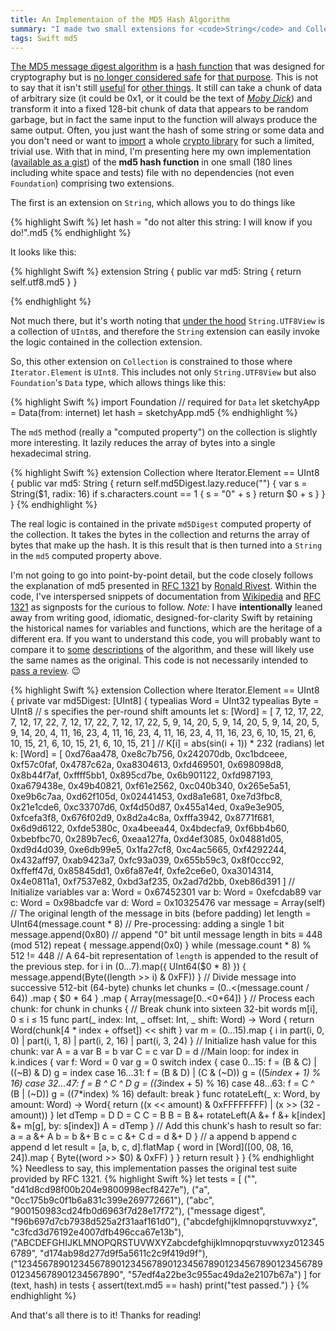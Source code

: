 ```yaml
---
title: An Implementaion of the MD5 Hash Algorithm
summary: "I made two small extensions for <code>String</code> and Collections of <code>UInt8</code> that compute the md5 hash function."
tags: Swift md5
---
```

[The MD5 message digest algorithm](https://tools.ietf.org/html/rfc1321) is a [hash function](https://en.wikipedia.org/wiki/Hash_function) that was designed for cryptography but is [no longer considered safe](https://en.wikipedia.org/wiki/MD5#Security) for [that purpose](https://www.quora.com/Cryptography-Why-are-MD5-and-SHA1-called-broken-algorithms/answer/Michael-Hamburg). This is not to say that it isn't still [useful](http://khanlou.com/2015/07/cache-me-if-you-can) for [other things](http://adventofcode.com/2016/day/17). It still can take a chunk of data of arbitrary size (it could be 0x1, or it could be the text of [*Moby Dick*](http://www.clickhole.com/blogpost/time-i-spent-commercial-whaling-ship-totally-chang-768)) and transform it into a fixed 128-bit chunk of data that appears to be random garbage, but in fact the same input to the function will always produce the same output. Often, you just want the hash of some string or some data and you don't need or want to [import](http://stackoverflow.com/questions/25248598/importing-commoncrypto-in-a-swift-framework) a whole [crypto library](https://github.com/krzyzanowskim/cryptoswift) for such a limited, trivial use.
With that in mind, I'm presenting here my own implementation ([available as a gist](https://gist.github.com/proxpero/c5aedb64f19f0d4c9ae63b8eee1a1b3e)) of the **md5 hash function** in one small (180 lines including white space and tests) file with no dependencies (not even `Foundation`) comprising two extensions.

The first is an extension on `String`, which allows you to do things like

{% highlight Swift %}
let hash = "do not alter this string: I will know if you do!".md5
{% endhighlight %}

It looks like this:

{% highlight Swift %}
extension String {
    public var md5: String {
        return self.utf8.md5
    }
}

{% endhighlight %}

Not much there, but it's worth noting that [under the hood](https://developer.apple.com/reference/swift/string.utf8view) `String.UTF8View` is a collection of `UInt8`s, and therefore the `String` extension can easily invoke the logic contained in the collection extension.

So, this other extension on `Collection` is constrained to those where `Iterator.Element` is `UInt8`. This includes not only `String.UTF8View` but also `Foundation`'s `Data` type, which allows things like this:

{% highlight Swift %}
import Foundation // required for `Data`
let sketchyApp = Data(from: internet)
let hash = sketchyApp.md5
{% endhighlight %}

The `md5` method (really a "computed property") on the collection is slightly more interesting. It lazily reduces the array of bytes into a single hexadecimal string.

{% highlight Swift %}
extension Collection where Iterator.Element == UInt8 {
    public var md5: String {
        return self.md5Digest.lazy.reduce("") {
            var s = String($1, radix: 16)
            if s.characters.count == 1 {
                s = "0" + s
            }
            return $0 + s
        }
    }
}
{% endhighlight %}

The real logic is contained in the private `md5Digest` computed property of the collection. It takes the bytes in the collection and returns the array of bytes that make up the hash. It is this result that is then turned into a `String` in the `md5` computed property above.

I'm not going to go into point-by-point detail, but the code closely follows the explanation of md5 presented in [RFC 1321](https://tools.ietf.org/html/rfc1321) by [Ronald Rivest](https://www.youtube.com/watch?v=YQw124CtvO0). Within the code, I've interspersed snippets of documentation from [Wikipedia](https://en.wikipedia.org/wiki/MD5#Pseudocode) and [RFC 1321](https://tools.ietf.org/html/rfc1321) as signposts for the curious to follow. *Note:* I have **intentionally** leaned away from writing good, idiomatic, designed-for-clarity Swift by retaining the historical names for variables and functions, which are the heritage of a different era. If you want to understand this code, you will probably want to compare it to [some](https://www.quora.com/How-does-the-MD5-algorithm-work)  [descriptions](http://www.iusmentis.com/technology/hashfunctions/md5/) of the algorithm, and these will likely use the same names as the original. This code is not necessarily intended to [pass a review](http://stackoverflow.com/questions/109023/how-to-count-the-number-of-set-bits-in-a-32-bit-integer#comment1668520_109025). 😉

{% highlight Swift %}
extension Collection where Iterator.Element == UInt8 {
  private var md5Digest: [UInt8] {
      typealias Word = UInt32
      typealias Byte = UInt8
      // s specifies the per-round shift amounts
      let s: [Word] = [
          7, 12, 17, 22, 7, 12, 17, 22, 7, 12, 17, 22, 7, 12, 17, 22,
          5,  9, 14, 20, 5,  9, 14, 20, 5,  9, 14, 20, 5,  9, 14, 20,
          4, 11, 16, 23, 4, 11, 16, 23, 4, 11, 16, 23, 4, 11, 16, 23,
          6, 10, 15, 21, 6, 10, 15, 21, 6, 10, 15, 21, 6, 10, 15, 21
      ]
      // K[i] = abs(sin(i + 1)) * 232 (radians)
      let k: [Word] = [
          0xd76aa478, 0xe8c7b756, 0x242070db, 0xc1bdceee,
          0xf57c0faf, 0x4787c62a, 0xa8304613, 0xfd469501,
          0x698098d8, 0x8b44f7af, 0xffff5bb1, 0x895cd7be,
          0x6b901122, 0xfd987193, 0xa679438e, 0x49b40821,
          0xf61e2562, 0xc040b340, 0x265e5a51, 0xe9b6c7aa,
          0xd62f105d, 0x02441453, 0xd8a1e681, 0xe7d3fbc8,
          0x21e1cde6, 0xc33707d6, 0xf4d50d87, 0x455a14ed,
          0xa9e3e905, 0xfcefa3f8, 0x676f02d9, 0x8d2a4c8a,
          0xfffa3942, 0x8771f681, 0x6d9d6122, 0xfde5380c,
          0xa4beea44, 0x4bdecfa9, 0xf6bb4b60, 0xbebfbc70,
          0x289b7ec6, 0xeaa127fa, 0xd4ef3085, 0x04881d05,
          0xd9d4d039, 0xe6db99e5, 0x1fa27cf8, 0xc4ac5665,
          0xf4292244, 0x432aff97, 0xab9423a7, 0xfc93a039,
          0x655b59c3, 0x8f0ccc92, 0xffeff47d, 0x85845dd1,
          0x6fa87e4f, 0xfe2ce6e0, 0xa3014314, 0x4e0811a1,
          0xf7537e82, 0xbd3af235, 0x2ad7d2bb, 0xeb86d391
      ]
      // Initialize variables
      var a: Word = 0x67452301
      var b: Word = 0xefcdab89
      var c: Word = 0x98badcfe
      var d: Word = 0x10325476
      var message = Array(self)
      // The original length of the message in bits (before padding)
      let length = UInt64(message.count * 8)
      // Pre-processing: adding a single 1 bit
      message.append(0x80)
      // append "0" bit until message length in bits ≡ 448 (mod 512)
      repeat {
          message.append(0x0)
      } while (message.count * 8) % 512 != 448
      // A 64-bit representation of `length` is appended to the result of the previous step.
      for i in (0...7).map({ UInt64($0 * 8) }) {
          message.append(Byte((length >> i) & 0xFF))
      }
      // Divide message into successive 512-bit (64-byte) chunks
      let chunks = (0..<(message.count / 64))
          .map { $0 * 64 }
          .map { Array(message[$0..<$0+64]) }
      // Process each chunk:
      for chunk in chunks {
          // Break chunk into sixteen 32-bit words m[i], 0 ≤ i ≤ 15
          func part(_ index: Int, _ offset: Int, _ shift: Word) -> Word {
              return Word(chunk[4 * index + offset]) << shift
          }
          var m = (0...15).map { i in
              part(i, 0, 0) | part(i, 1, 8) | part(i, 2, 16) | part(i, 3, 24)
          }
          // Initialize hash value for this chunk:
          var A = a
          var B = b
          var C = c
          var D = d
          //Main loop:
          for index in k.indices {
              var f: Word = 0
              var g = 0
              switch index {
              case 0...15:
                  f = (B & C) | ((~B) & D)
                  g = index
              case 16...31:
                  f = (B & D) | (C & (~D))
                  g = ((5*index + 1) % 16)
              case 32...47:
                  f = B ^ C ^ D
                  g = ((3*index + 5) % 16)
              case 48...63:
                  f = C ^ (B | (~D))
                  g = ((7*index) % 16)
              default:
                  break
              }
              func rotateLeft(_ x: Word, by amount: Word) -> Word{
                  return ((x << amount) & 0xFFFFFFFF) | (x >> (32 - amount))
              }
              let dTemp = D
              D = C
              C = B
              B = B &+ rotateLeft(A &+ f &+ k[index] &+ m[g], by: s[index])
              A = dTemp
          }
          // Add this chunk's hash to result so far:
          a = a &+ A
          b = b &+ B
          c = c &+ C
          d = d &+ D
      }
      // a append b append c append d
      let result = [a, b, c, d].flatMap { word in
          [Word]([00, 08, 16, 24]).map { Byte((word >> $0) & 0xFF) }
      }
      return result
  }
}
{% endhighlight %}
Needless to say, this implementation passes the original test suite provided by RFC 1321.
{% highlight Swift %}
let tests = [
    ("", "d41d8cd98f00b204e9800998ecf8427e"),
    ("a", "0cc175b9c0f1b6a831c399e269772661"),
    ("abc", "900150983cd24fb0d6963f7d28e17f72"),
    ("message digest", "f96b697d7cb7938d525a2f31aaf161d0"),
    ("abcdefghijklmnopqrstuvwxyz", "c3fcd3d76192e4007dfb496cca67e13b"),
    ("ABCDEFGHIJKLMNOPQRSTUVWXYZabcdefghijklmnopqrstuvwxyz0123456789", "d174ab98d277d9f5a5611c2c9f419d9f"),
    ("12345678901234567890123456789012345678901234567890123456789012345678901234567890", "57edf4a22be3c955ac49da2e2107b67a")
]
for (text, hash) in tests {
    assert(text.md5 == hash)
    print("test passed.")
}
{% endhighlight %}

And that's all there is to it! Thanks for reading!
